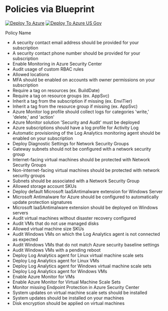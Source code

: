 # Policies via Blueprint 

[![Deploy To Azure](https://raw.githubusercontent.com/bahnhacker/AzureTemplates/master/deploytoazure.svg?sanitize=true)](https://portal.azure.com/#create/Microsoft.Template/uri/https%3A%2F%2Fraw.githubusercontent.com%2Fbahnhacker%2FAzureTemplates%2Fmaster%2FPolicy-Blueprint%2FPolicy-Blueprint.json)
[![Deploy To Azure US Gov](https://raw.githubusercontent.com/bahnhacker/AzureTemplates/master/deploytoazuregov.svg?sanitize=true)](https://portal.azure.us/#create/Microsoft.Template/uri/https%3A%2F%2Fraw.githubusercontent.com%2Fbahnhacker%2FAzureTemplates%2Fmaster%2FPolicy-Blueprint%2FPolicy-Blueprint.json)


Policy Name
* A security contact email address should be provided for your subscription
* A security contact phone number should be provided for your subscription
* Enable Monitoring in Azure Security Center
* Audit usage of custom RBAC rules
* Allowed locations
* MFA should be enabled on accounts with owner permissions on your subscription
* Require a tag on resources (ex. BuildDate)
* Require a tag on resource groups (ex. AppSvc)
* Inherit a tag from the subscription if missing (ex. EnviTier)
* Inherit a tag from the resource group if missing (ex. AppSvc)
* Azure Monitor log profile should collect logs for categories 'write,' 'delete,' and 'action'
* Azure Monitor solution 'Security and Audit' must be deployed
* Azure subscriptions should have a log profile for Activity Log
* Automatic provisioning of the Log Analytics monitoring agent should be enabled on your subscription
* Deploy Diagnostic Settings for Network Security Groups
* Gateway subnets should not be configured with a network security group
* Internet-facing virtual machines should be protected with Network Security Groups
* Non-internet-facing virtual machines should be protected with network security groups
* Subnets should be associated with a Network Security Group
* Allowed storage account SKUs
* Deploy default Microsoft IaaSAntimalware extension for Windows Server
* Microsoft Antimalware for Azure should be configured to automatically update protection signatures
* Microsoft IaaSAntimalware extension should be deployed on Windows servers
* Audit virtual machines without disaster recovery configured
* Audit VMs that do not use managed disks
* Allowed virtual machine size SKUs
* Audit Windows VMs on which the Log Analytics agent is not connected as expected
* Audit Windows VMs that do not match Azure security baseline settings
* Audit Windows VMs with a pending reboot
* Deploy Log Analytics agent for Linux virtual machine scale sets
* Deploy Log Analytics agent for Linux VMs
* Deploy Log Analytics agent for Windows virtual machine scale sets
* Deploy Log Analytics agent for Windows VMs
* Enable Azure Monitor for VMs
* Enable Azure Monitor for Virtual Machine Scale Sets
* Monitor missing Endpoint Protection in Azure Security Center
* System updates on virtual machine scale sets should be installed
* System updates should be installed on your machines
* Disk encryption should be applied on virtual machines

